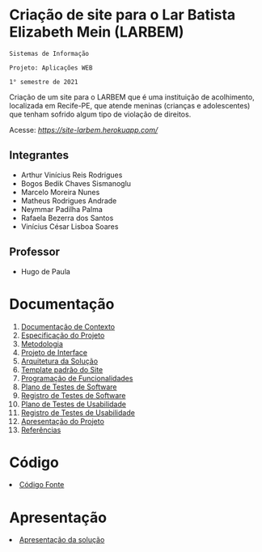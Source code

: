 # Criação de site para o Lar Batista Elizabeth Mein (LARBEM)


`Sistemas de Informação`

`Projeto: Aplicações WEB`

`1° semestre de 2021`

Criação de um site para o LARBEM que é uma instituição de acolhimento, localizada em Recife-PE, que atende meninas (crianças e adolescentes) que tenham sofrido algum tipo de violação de direitos.

Acesse: *https://site-larbem.herokuapp.com/*

## Integrantes

- Arthur Vinícius Reis Rodrigues 
- Bogos Bedik Chaves Sismanoglu
- Marcelo Moreira Nunes
- Matheus Rodrigues Andrade
- Neymmar Padilha Palma
- Rafaela Bezerra dos Santos
- Vinícius César Lisboa Soares

## Professor

- Hugo de Paula

# Documentação

<ol>
<li><a href="docs/01-Documentação de Contexto.md"> Documentação de Contexto</a></li>
<li><a href="docs/02-Especificação do Projeto.md"> Especificação do Projeto</a></li>
<li><a href="docs/03-Metodologia.md"> Metodologia</a></li>
<li><a href="docs/04-Projeto de Interface.md"> Projeto de Interface</a></li>
<li><a href="docs/05-Arquitetura da Solução.md"> Arquitetura da Solução</a></li>
<li><a href="docs/06-Template padrão do Site.md"> Template padrão do Site</a></li>
<li><a href="docs/07-Programação de Funcionalidades.md"> Programação de Funcionalidades</a></li>
<li><a href="docs/08-Plano de Testes de Software.md"> Plano de Testes de Software</a></li>
<li><a href="docs/09-Registro de Testes de Software.md"> Registro de Testes de Software</a></li>
<li><a href="docs/10-Plano de Testes de Usabilidade.md"> Plano de Testes de Usabilidade</a></li>
<li><a href="docs/11-Registro de Testes de Usabilidade.md"> Registro de Testes de Usabilidade</a></li>
<li><a href="docs/12-Apresentação do Projeto.md"> Apresentação do Projeto</a></li>
<li><a href="docs/13-Referências.md"> Referências</a></li>
</ol>

# Código

<li><a href="src/README.md"> Código Fonte</a></li>

# Apresentação

<li><a href="presentation/README.md"> Apresentação da solução</a></li>
